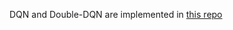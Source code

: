 
DQN and Double-DQN are implemented in [this repo](https://github.com/adamz799/DeepLearningFlappyBird/)

